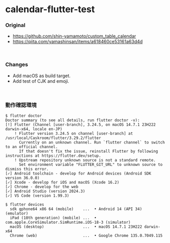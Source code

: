 # calendar-flutter-test

### Original
- https://github.com/shin-yamamoto/custom_table_calendar
- https://qiita.com/yamashinsan/items/a618460ce53161a63d4d

<br>

### Changes
- Add macOS as build target.
- Add test of CJK and emoji.

<br>

### 動作確認環境
```
$ flutter doctor
Doctor summary (to see all details, run flutter doctor -v):
[!] Flutter (Channel [user-branch], 3.24.5, on macOS 14.7.1 23H222 darwin-x64, locale en-JP)
    ! Flutter version 3.24.5 on channel [user-branch] at /usr/local/Caskroom/flutter/3.29.2/flutter
      Currently on an unknown channel. Run `flutter channel` to switch to an official channel.
      If that doesn't fix the issue, reinstall Flutter by following instructions at https://flutter.dev/setup.
    ! Upstream repository unknown source is not a standard remote.
      Set environment variable "FLUTTER_GIT_URL" to unknown source to dismiss this error.
[✓] Android toolchain - develop for Android devices (Android SDK version 36.0.0)
[✓] Xcode - develop for iOS and macOS (Xcode 16.2)
[✓] Chrome - develop for the web
[✓] Android Studio (version 2024.3)
[✓] VS Code (version 1.99.3)
```

```
$ flutter devices
  sdk gphone64 x86 64 (mobile)    ...  • Android 14 (API 34) (emulator)
  iPad (10th generation) (mobile) ...  • com.apple.CoreSimulator.SimRuntime.iOS-18-3 (simulator)
  macOS (desktop)                 ...  • macOS 14.7.1 23H222 darwin-x64
  Chrome (web)                    ...  • Google Chrome 135.0.7049.115
```
